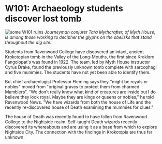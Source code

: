 # W101: Archaeology students discover lost tomb

![some W101 ruins](http://westkarana.com/wp-content/uploads/2008/07/wizardgraphicalclient-2008-07-14-07-22-17-66.jpg)
*Journeyman conjurer Tara Mythcrafter, of Myth House, is among those working to decipher the glyphs on the obelisks that stand throughout the dig site.*

Students from Ravenwood College have discovered an intact, ancient Krokotopian tomb in the Valley of the Long-Mouths, the first since Kroklord Fangolopat's was found in 1922. The team, led by Myth House instructor Cyrus Drake, found the previously unknown tomb complete with sarcophagi and five mummies. The students have not yet been able to identify them.

But chief archaeologist Professor Fleming says they "might be royals or nobles" moved from "original graves to protect them from charmed Mamblers". "We don't really know what kind of creatures are inside but I do believe they look royal. Maybe they are kings or queens or nobles," he told Ravenwood News. "We have wizards from both the house of Life and the recently re-discovered house of Death examining the mummies for clues."

The house of Death was recently found to have fallen from Ravenwood College to the Nightside realm. Self-taught Death wizards recently discovered its whereabouts and are using it as a base from which to explore Nightside City. The connection with the findings in Krokotopia are thus far unknown.

